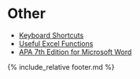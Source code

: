 # Other
* [Keyboard Shortcuts](keyboardShortcuts)
* [Useful Excel Functions](excelFunctions)
* [APA 7th Edition for Microsoft Word](https://github.com/briankavanaugh/APA-7th-Edition)

{% include_relative footer.md %}

